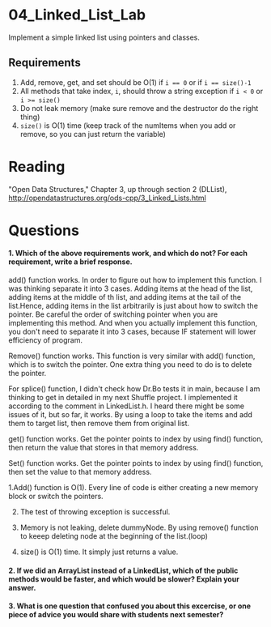 04_Linked_List_Lab
==================

Implement a simple linked list using pointers and classes.

Requirements
------------

1. Add, remove, get, and set should be O(1) if `i == 0` or if `i == size()-1`
2. All methods that take index, `i`, should throw a string exception if `i < 0` or `i >= size()`
3. Do not leak memory (make sure remove and the destructor do the right thing)
4. `size()` is O(1) time (keep track of the numItems when you add or remove, so you can just return the variable)

Reading
=======
"Open Data Structures," Chapter 3, up through section 2 (DLList), http://opendatastructures.org/ods-cpp/3_Linked_Lists.html

Questions
=========

#### 1. Which of the above requirements work, and which do not? For each requirement, write a brief response.

add() function works. In order to figure out how to implement this function. 
I was thinking separate it into 3 cases. Adding items at the head of the list,
adding items at the middle of th list, and adding items at the tail of the list.Hence, adding items in the list arbitrarily is just about how to switch the pointer. Be careful the order of switching pointer when you are implementing this
method. And when you actually implement this function, you don't need to separate it into 3 cases, because IF statement will lower efficiency of program.

Remove() function works. This function is very similar with add() function, 
which is to switch the pointer. One extra thing you need to do is to delete the
pointer.

For splice() function, I didn't check how Dr.Bo tests it in main, because I am thinking to get in detailed in my next Shuffle project. I implemented it according to the comment in LinkedList.h. I heard there might be some issues of it, but so far, it works. By using a loop to take the items and add them to target
list, then remove them from original list.

get() function works. Get the pointer points to index by using find() function, then return the value that stores in that memory address.

Set() function works. Get the pointer points to index by using find() function, then set the value to that memory address.


1.Add() function is O(1). Every line of code is either creating a new memory 
block or switch the pointers.

2. The test of throwing exception is successful.

3. Memory is not leaking, delete dummyNode. By using remove() function to keeep
deleting node at the beginning of the list.(loop)

4. size() is O(1) time. It simply just returns a value.


#### 2. If we did an ArrayList instead of a LinkedList, which of the public methods would be faster, and which would be slower? Explain your answer.

#### 3. What is one question that confused you about this excercise, or one piece of advice you would share with students next semester?

